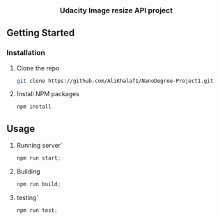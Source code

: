   <h3 align="center">Udacity Image resize API project</h3>





<!-- GETTING STARTED -->
## Getting Started

### Installation

1. Clone the repo
   ```sh
   git clone https://github.com/AliKhalaf1/NanoDegree-Project1.git
   ```
2. Install NPM packages
   ```sh
   npm install
   ```



<!-- USAGE EXAMPLES -->
## Usage

1. Running server`
   ```js
   npm run start;
   ```
2. Building
   ```js
   npm run build;
   ```
3. testing`
   ```js
   npm run test;
   ```

